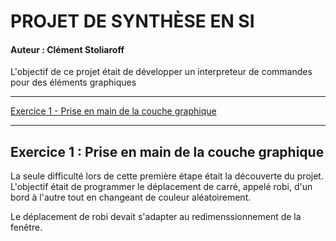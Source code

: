 # PROJET DE SYNTHÈSE EN SI

#### Auteur : Clément Stoliaroff

L'objectif de ce projet était de développer un interpreteur de commandes pour des éléments graphiques

--------

[Exercice 1 - Prise en main de la couche graphique](##exercice-1--prise-en-main-de-la-couche-graphique)

----------------

## Exercice 1 : Prise en main de la couche graphique

La seule difficulté lors de cette première étape était la découverte du projet. L'objectif était de programmer le déplacement de carré, appelé robi, d'un bord à l'autre tout en changeant de couleur aléatoirement.

Le déplacement de robi devait s'adapter au redimenssionnement de la fenêtre.

